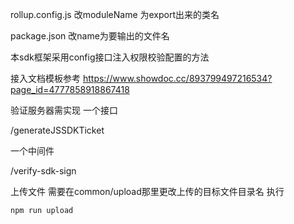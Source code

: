 rollup.config.js
改moduleName 为export出来的类名

package.json
改name为要输出的文件名

本sdk框架采用config接口注入权限校验配置的方法

接入文档模板参考 https://www.showdoc.cc/893799497216534?page_id=4777858918867418

验证服务器需实现
一个接口

/generateJSSDKTicket

一个中间件

/verify-sdk-sign

上传文件
需要在common/upload那里更改上传的目标文件目录名
执行
```
npm run upload
```


